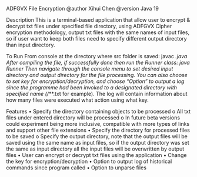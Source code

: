 ADFGVX File Encryption
@author Xihui Chen
@version Java 19

Description
This is a terminal-based application that  allow user to encrypt & decrypt txt files under specified file directory, using ADFGVX Cipher encryption methodology, output txt files with the same names of input files, so if user want to keep both files need to specify different output directory than input directory.


To Run
From console at the directory where src folder is saved:
javac *.java
After compiling the file, if successfully done then run the Runner class:
java Runner
Then navigate through the console menu to set desired input directory and output directory for the file processing. You can also choose to set key for encryption/decryption, and choose “Option” to output a log since the programme had been invoked to a designated directory with specified name (/***.txt for example). The log will contain information about how many files were executed what action using what key.


Features
•	Specify the directory containing objects to be processed
o	All txt files under entered directory will be processed
o	In future beta versions could experiment being more inclusive, compatible with more types of links and support other file extensions
•	Specify the directory for processed files to be saved
o	Specify the output directory, note that the output files will be saved using the same name as input files, so if the output directory was set the same as input directory all the input files will be overwritten by output files
•	User can encrypt or decrypt txt files using the application
•	Change the key for encryption/decryption
•	Option to output log of historical commands since program called
•	Option to unparse files


